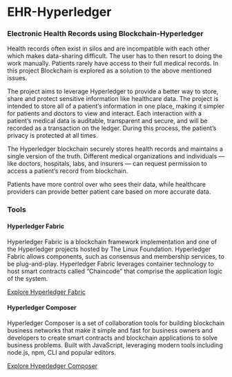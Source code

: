 # EHR-Hyperledger
### Electronic Health Records using Blockchain-Hyperledger

Health records often exist in silos and are incompatible with each other which makes data-sharing difficult. The user has to then resort to doing the work manually. Patients rarely have access to their full medical records.
In this project Blockchain is explored as a solution to the above mentioned issues.

The project aims to leverage Hyperledger to provide a better way to store, share and protect sensitive information like healthcare data. The project is intended to store all of a patient’s information in one place, making it simpler for patients and doctors to view and interact.
Each interaction with a patient’s medical data is auditable, transparent and secure, and will be recorded as a transaction on the ledger. During this process, the patient’s privacy is protected at all times.

The Hyperledger blockchain securely stores health records and maintains a single version of the truth. Different medical organizations and individuals — like doctors, hospitals, labs, and insurers — can request permission to access a patient’s record from blockchain. 

Patients have more control over who sees their data, while healthcare providers can provide better patient care based on more accurate data.

### Tools

#### Hyperledger Fabric
Hyperledger Fabric is a blockchain framework implementation and one of the Hyperledger projects hosted by The Linux Foundation. Hyperledger Fabric allows components, such as consensus and membership services, to be plug-and-play. Hyperledger Fabric leverages container technology to host smart contracts called “Chaincode” that comprise the application logic of the system.

[Explore Hyperledger Fabric](https://hyperledger-fabric.readthedocs.io/en/release-2.0/)

#### Hyperledger Composer

Hyperledger Composer is a set of collaboration tools for building blockchain business networks that make it simple and fast for business owners and developers to create smart contracts and blockchain applications to solve business problems. Built with JavaScript, leveraging modern tools including node.js, npm, CLI and popular editors.

[Explore Hyperledger Composer](https://hyperledger.github.io/composer/latest/installing/installing-index.html)

